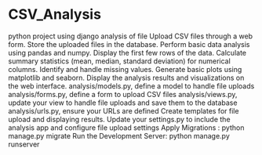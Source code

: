 # CSV_Analysis
python project using django analysis of file
Upload CSV files through a web form.
Store the uploaded files in the database.
Perform basic data analysis using pandas and numpy.
Display the first few rows of the data.
Calculate summary statistics (mean, median, standard deviation) for numerical columns.
Identify and handle missing values.
Generate basic plots using matplotlib and seaborn.
Display the analysis results and visualizations on the web interface.
analysis/models.py, define a model to handle file uploads
analysis/forms.py, define a form to upload CSV files
analysis/views.py, update your view to handle file uploads and save them to the database
analysis/urls.py, ensure your URLs are defined
Create templates for file upload and displaying results.
Update your settings.py to include the analysis app and configure file upload settings
Apply Migrations : 
      python manage.py migrate
Run the Development Server:
      python manage.py runserver

